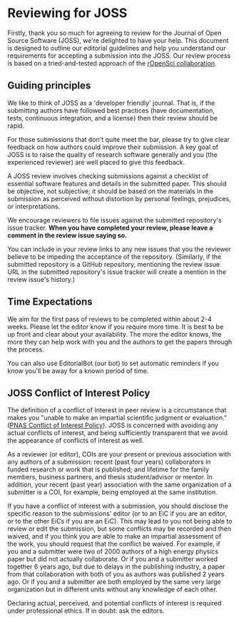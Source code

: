 # Reviewing for JOSS

Firstly, thank you so much for agreeing to review for the Journal of Open Source Software (JOSS), we're delighted to have your help. This document is designed to outline our editorial guidelines and help you understand our requirements for accepting a submission into the JOSS. Our review process is based on a tried-and-tested approach of the [rOpenSci collaboration](http://ropensci.org/blog/2016/03/28/software-review).

## Guiding principles

We like to think of JOSS as a 'developer friendly' journal. That is, if the submitting authors have followed best practices (have documentation, tests, continuous integration, and a license) then their review should be rapid.

For those submissions that don't quite meet the bar, please try to give clear feedback on how authors could improve their submission. A key goal of JOSS is to raise the quality of research software generally and you (the experienced reviewer) are well placed to give this feedback.

A JOSS review involves checking submissions against a checklist of essential software features and details in the submitted paper. This should be objective, not subjective; it should be based on the materials in the submission as perceived without distortion by personal feelings, prejudices, or interpretations.

We encourage reviewers to file issues against the submitted repository's issue tracker. **When you have completed your review, please leave a comment in the review issue saying so.**

You can include in your review links to any new issues that you the reviewer believe to be impeding the acceptance of the repository. (Similarly, if the submitted repository is a GitHub repository, mentioning the review issue URL in the submitted repository's issue tracker will create a mention in the review issue's history.)

## Time Expectations

We aim for the first pass of reviews to be completed within about 2-4 weeks. Please let the editor know if you require more time. It is best to be up front and clear about your availability. The more the editor knows, the more they can help work with you and the authors to get the papers through the process.

You can also use EditorialBot (our bot) to set automatic reminders if you know you'll be away for a known period of time.

## JOSS Conflict of Interest Policy

The definition of a conflict of Interest in peer review is a circumstance that makes you "unable to make an impartial scientific judgment or evaluation." ([PNAS Conflict of Interest Policy](http://www.pnas.org/site/authors/coi.xhtml)). JOSS is concerned with avoiding any actual conflicts of interest, and being sufficiently transparent that we avoid the appearance of conflicts of interest as well.

As a reviewer (or editor), COIs are your present or previous association with any authors of a submission: recent (past four years) collaborators in funded research or work that is published; and lifetime for the family members, business partners, and thesis student/advisor or mentor. In addition, your recent (past year) association with the same organization of a submitter is a COI, for example, being employed at the same institution.

If you have a conflict of interest with a submission, you should disclose the specific reason to the submissions' editor (or to an EiC if you are an editor, or to the other EiCs if you are an EiC). This may lead to you not being able to review or edit the submission, but some conflicts may be recorded and then waived, and if you think you are able to make an impartial assessment of the work, you should request that the conflict be waived. For example, if you and a submitter were two of 2000 authors of a high energy physics paper but did not actually collaborate. Or if you and a submitter worked together 6 years ago, but due to delays in the publishing industry, a paper from that collaboration with both of you as authors was published 2 years ago. Or if you and a submitter are both employed by the same very large organization but in different units without any knowledge of each other.

Declaring actual, perceived, and potential conflicts of interest is required under professional ethics. If in doubt: ask the editors.
